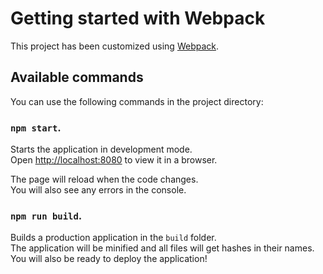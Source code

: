 # Getting started with Webpack

This project has been customized using [Webpack](https://webpack.js.org/).

## Available commands

You can use the following commands in the project directory:

### `npm start`.

Starts the application in development mode.\
Open [http://localhost:8080](http://localhost:8080) to view it in a browser.

The page will reload when the code changes.\
You will also see any errors in the console.


### `npm run build`.

Builds a production application in the `build` folder.\
The application will be minified and all files will get hashes in their names.\
You will also be ready to deploy the application!
